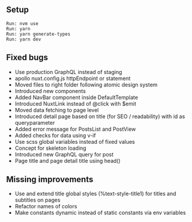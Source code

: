 ## Setup
```
Run: nvm use
Run: yarn
Run: yarn generate-types
Run: yarn dev
```

## Fixed bugs
- Use production GraphQL instead of staging
- apollo nuxt.config.js httpEndpoint or statement
- Moved files to right folder following atomic design system
- Introduced new components
- Added NavBar component inside DefaultTemplate
- Introduced NuxtLink instead of @click with $emit 
- Moved data fetching to page level
- Introduced detail page based on title (for SEO / readability) with id as queryparameter
- Added error message for PostsList and PostView
- Added checks for data using v-if
- Use scss global variables instead of fixed values
- Concept for skeleton loading
- Introduced new GraphQL query for post
- Page title and page detail title using head() 

## Missing improvements
- Use and extend title global styles (%text-style-title1) for titles and subtitles on pages
- Refactor names of colors
- Make constants dynamic instead of static constants via env variables